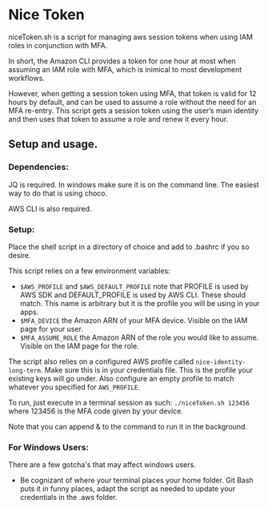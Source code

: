 # Nice Token
niceToken.sh is a script for managing aws session tokens when using IAM roles in conjunction with MFA.

In short, the Amazon CLI provides a token for one hour at most when assuming an IAM role with MFA, which is inimical to most development workflows.

However, when getting a session token using MFA, that token is valid for 12 hours by default, and can be used to assume a role without the need for an MFA re-entry. This script gets a session token using the user’s main identity and then uses that token to assume a role and renew it every hour.

## Setup and usage.

### Dependencies:
JQ is required. In windows make sure it is on the command line. The easiest way to do that is using choco.

AWS CLI is also required.

### Setup:
Place the shell script in a directory of choice and add to .bashrc if you so desire. 

This script relies on a few environment variables:
* `$AWS_PROFILE` and `$AWS_DEFAULT_PROFILE`  note that PROFILE is used by AWS SDK and DEFAULT_PROFILE is used by AWS CLI. These should match. This name is arbitrary but it is the profile you will be using in your apps.
* `$MFA_DEVICE` the Amazon ARN of your MFA device. Visible on the IAM page for your user.
* `$MFA_ASSUME_ROLE` the Amazon ARN of the role you would like to assume. Visible on the IAM page for the role. 

The script also relies on a configured AWS profile called `nice-identity-long-term`. Make sure this is in your credentials file. This is the profile your existing keys will go under. Also configure an empty profile to match whatever you specified for `AWS_PROFILE`.

To run, just execute in a terminal session as such:
`./niceToken.sh 123456` where 123456 is the MFA code given by your device. 

Note that you can append & to the command to run it in the background. 

### For Windows Users:

There are a few gotcha's that may affect windows users.

* Be cognizant of where your terminal places your home folder. Git Bash puts it in funny places, adapt the script as needed to update your credentials in the .aws folder. 
